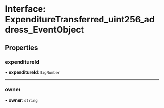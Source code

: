 # Interface: ExpenditureTransferred\_uint256\_address\_EventObject

## Properties

### expenditureId

• **expenditureId**: `BigNumber`

___

### owner

• **owner**: `string`
